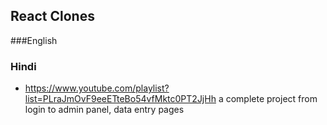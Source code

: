 ## React Clones
###English

### Hindi
* https://www.youtube.com/playlist?list=PLraJmOvF9eeETteBo54vfMktc0PT2JjHh   a complete project from login to admin panel, data entry pages


